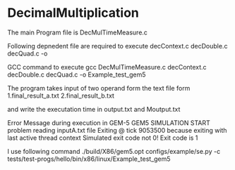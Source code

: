 # DecimalMultiplication

The main Program file is DecMulTimeMeasure.c 

Following depnedent file are required to execute 
decContext.c decDouble.c decQuad.c -o 


GCC command to execute 
gcc DecMulTimeMeasure.c decContext.c decDouble.c decQuad.c -o Example_test_gem5


The program takes input of two operand form the text file form 
1.final_result_a.txt
2.final_result_b.txt
	
and write the executation time in output.txt and Moutput.txt

Error Message during execution in GEM-5
GEM5 SIMULATION START problem reading inputA.txt file 
Exiting @ tick 9053500 because exiting with last active thread context Simulated exit 
code not 0! Exit code is 1

I use following command
./build/X86/gem5.opt configs/example/se.py -c tests/test-progs/hello/bin/x86/linux/Example_test_gem5
